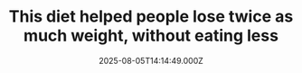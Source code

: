---
title: "This diet helped people lose twice as much weight, without eating less"
date: 2025-08-05T14:14:49.000Z
category: Health
externalLink: "https://www.sciencedaily.com/releases/2025/08/250805041616.htm"
image: ""
excerpt: "People eating minimally processed foods lost twice as much weight as those on ultra-processed diets, even though both diets were nutritionally balanced and participants could eat freely. This real-world, long-term study revealed that food processing itself—not just nutrients—plays a significant role in shaping body weight and health outcomes.…"
---